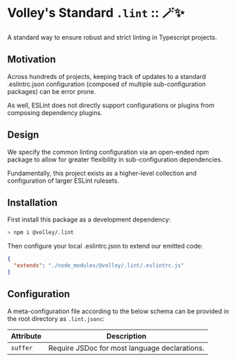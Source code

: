 # Volley's Standard `.lint` :: 🪄✨

A standard way to ensure robust and strict linting in Typescript projects.

## Motivation

Across hundreds of projects, keeping track of updates to a standard .eslintrc.json configuration (composed of multiple sub-configuration packages) can be error prone.

As well, ESLint does not directly support configurations or plugins from composing dependency plugins.

## Design

We specify the common linting configuration via an open-ended npm package to allow for greater flexibility in sub-configuration dependencies.

Fundamentally, this project exists as a higher-level collection and configuration of larger ESLint rulesets.

## Installation

First install this package as a development dependency:

```sh
> npm i @volley/.lint
```

Then configure your local .eslintrc.json to extend our emitted code:

```json
{
  "extends": "./node_modules/@volley/.lint/.eslintrc.js"
}
```

## Configuration

A meta-configuration file according to the below schema can be provided in the root directory as `.lint.jsonc`:

| Attribute | Description |
| --- | --- |
| `suffer` | Require JSDoc for most language declarations. |
